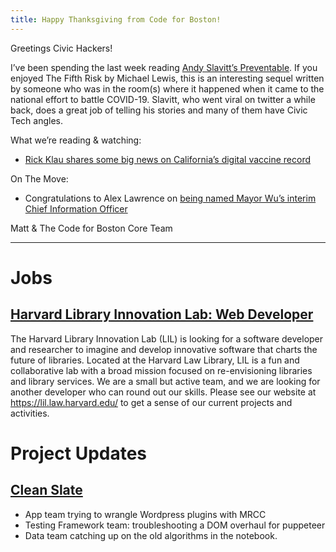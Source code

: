 ```yaml
---
title: Happy Thanksgiving from Code for Boston!
---
```

Greetings Civic Hackers!

I’ve been spending the last week reading [Andy Slavitt’s Preventable](https://bpl.bibliocommons.com/v2/record/S75C7996398). If you enjoyed The Fifth Risk by Michael Lewis, this is an interesting sequel written by someone who was in the room(s) where it happened when it came to the national effort to battle COVID-19. Slavitt, who went viral on twitter a while back, does a great job of telling his stories and many of them have Civic Tech angles.

What we’re reading & watching:
- [Rick Klau shares some big news on California’s digital vaccine record](https://twitter.com/rklau/status/1463278766256390144?s=21)

On The Move:
- Congratulations to Alex Lawrence on [being named Mayor Wu’s interim Chief Information Officer](https://twitter.com/a_law12/status/1462774723432132617?s=21)

Matt & The Code for Boston Core Team
<hr>

# Jobs

## [Harvard Library Innovation Lab: Web Developer](https://sjobs.brassring.com/TGnewUI/Search/home/HomeWithPreLoad?PageType=JobDetails&partnerid=25240&siteid=5341&Areq=56168BR#jobDetails=1929281_5341)
The Harvard Library Innovation Lab (LIL) is looking for a software developer and researcher to imagine and develop innovative software that charts the future of libraries. Located at the Harvard Law Library, LIL is a fun and collaborative lab with a broad mission focused on re-envisioning libraries and library services. We are a small but active team, and we are looking for another developer who can round out our skills. Please see our website at https://lil.law.harvard.edu/ to get a sense of our current projects and activities. 

# Project Updates

## [Clean Slate](https://docs.google.com/forms/d/e/1FAIpQLSfZ18U2gHI97WqD-C63NvORCZu1vQX6hfLI4-1FOIA1neaaXw/viewform)
* App team trying to wrangle Wordpress plugins with MRCC
* Testing Framework team: troubleshooting a DOM overhaul for puppeteer
* Data team catching up on the old algorithms in the notebook.